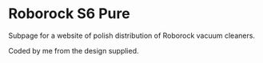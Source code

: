 # Roborock S6 Pure

Subpage for a website of polish distribution of Roborock vacuum cleaners.

Coded by me from the design supplied.
